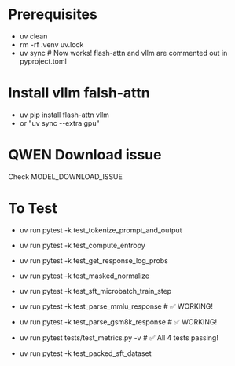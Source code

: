 # Prerequisites
- uv clean
- rm -rf .venv uv.lock
- uv sync  # Now works! flash-attn and vllm are commented out in pyproject.toml
# Install vllm falsh-attn
- uv pip install flash-attn vllm
- or "uv sync --extra gpu"

# QWEN Download issue
Check MODEL_DOWNLOAD_ISSUE

# To Test
- uv run pytest -k test_tokenize_prompt_and_output
- uv run pytest -k test_compute_entropy
- uv run pytest -k test_get_response_log_probs
- uv run pytest -k test_masked_normalize
- uv run pytest -k test_sft_microbatch_train_step

- uv run pytest -k test_parse_mmlu_response  # ✅ WORKING!
- uv run pytest -k test_parse_gsm8k_response  # ✅ WORKING!
- uv run pytest tests/test_metrics.py -v  # ✅ All 4 tests passing!
- uv run pytest -k test_packed_sft_dataset
